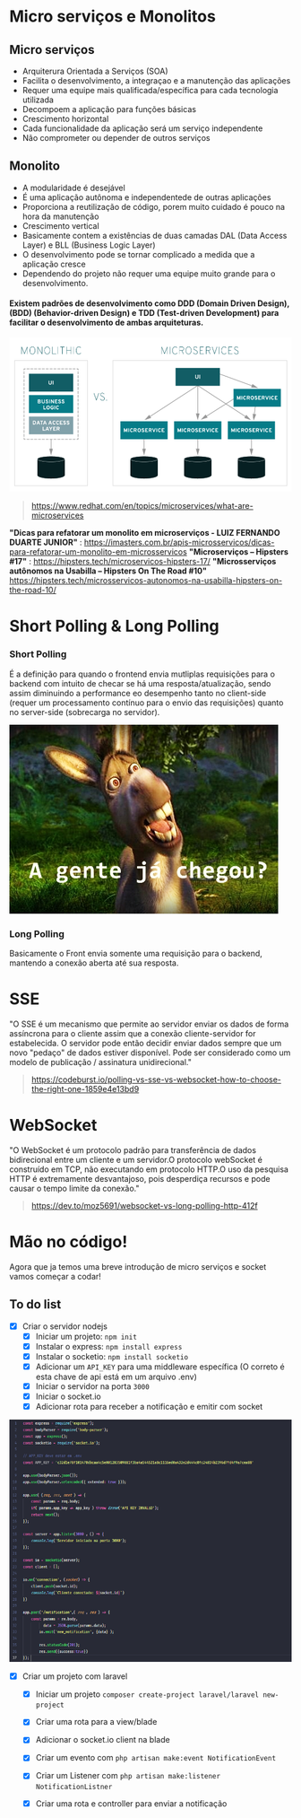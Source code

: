 # Micro serviços e Monolitos
    
## Micro serviços
    
- Arquiterura Orientada a Serviços (SOA)
- Facilita o desenvolvimento, a integraçao e a manutenção das aplicações
- Requer uma equipe mais qualificada/específica para cada tecnologia utilizada
- Decompoem a aplicação para funções básicas
- Crescimento horizontal
- Cada funcionalidade da aplicação será um serviço independente
- Não comprometer ou depender de outros serviços

## Monolito 

- A modularidade é desejável
- É uma aplicação autônoma e independentede de outras aplicações
- Proporciona a reutilização de código, porem muito cuidado é pouco na hora da manutenção 
- Crescimento vertical
- Basicamente contem a existências de duas camadas DAL (Data Access Layer) e BLL (Business Logic Layer)
- O desenvolvimento pode se tornar complicado a medida que a aplicação cresce
- Dependendo do projeto não requer uma equipe muito grande para o desenvolvimento.

#### Existem padrões de desenvolvimento como DDD (Domain Driven Design), (BDD) (Behavior-driven Design) e TDD (Test-driven Development) para facilitar o desenvolvimento de ambas arquiteturas.

![alt text](https://github.com/eduardoaraya/laravel-and-node-comunication/blob/master/imgs/monolithic-vs-microservices.png)
> https://www.redhat.com/en/topics/microservices/what-are-microservices        


**"Dicas para refatorar um monolito em microserviços - LUIZ FERNANDO DUARTE JUNIOR"** : https://imasters.com.br/apis-microsservicos/dicas-para-refatorar-um-monolito-em-microsservicos
**"Microserviços – Hipsters #17"** : https://hipsters.tech/microservicos-hipsters-17/
**"Microsserviços autônomos na Usabilla – Hipsters On The Road #10"** https://hipsters.tech/microsservicos-autonomos-na-usabilla-hipsters-on-the-road-10/


# Short Polling & Long Polling

### Short Polling
É a definição para quando o frontend envia mutliplas requisições para o backend com intuito de checar se há uma resposta/atualização, sendo assim diminuindo a performance eo desempenho tanto no client-side (requer um processamento contínuo para o envio das requisições) quanto no server-side (sobrecarga no servidor).

![alt text](https://github.com/eduardoaraya/laravel-and-node-comunication/blob/master/imgs/tumblr_lf4hqepXRe1qg976ro1_500.jpg)


### Long Polling 
Basicamente o Front envia somente uma requisição para o backend, mantendo a conexão aberta até sua resposta.
    
# SSE 
"O SSE é um mecanismo que permite ao servidor enviar os dados de forma assíncrona para o cliente assim que a conexão cliente-servidor for estabelecida. O servidor pode então decidir enviar dados sempre que um novo "pedaço" de dados estiver disponível. Pode ser considerado como um modelo de publicação / assinatura unidirecional."
> https://codeburst.io/polling-vs-sse-vs-websocket-how-to-choose-the-right-one-1859e4e13bd9

# WebSocket
"O WebSocket é um protocolo padrão para transferência de dados bidirecional entre um cliente e um servidor.O protocolo webSocket é construído em TCP, não executando em protocolo HTTP.O uso da pesquisa HTTP é extremamente desvantajoso, pois desperdiça recursos e pode causar o tempo limite da conexão." 
> https://dev.to/moz5691/websocket-vs-long-polling-http-412f


# Mão no código!
Agora que ja temos uma breve introdução de micro serviços e socket vamos começar a codar!

## To do list

- [x] Criar o servidor nodejs
    - [x] Iniciar um projeto: `npm init`
    - [x] Instalar o express: `npm install express`
    - [x] Instalar o socketio: `npm install socketio` 
    - [x] Adicionar um `API_KEY` para uma middleware específica (O correto é esta chave de api está em um arquivo .env)
    - [x] Iniciar o servidor na porta `3000`
    - [x] Iniciar o socket.io
    - [x] Adicionar rota para receber a notificação e emitir com socket

![alt text](https://github.com/eduardoaraya/laravel-and-node-comunication/blob/master/imgs/server_node.PNG)


- [x] Criar um  projeto com laravel
    - [x] Iniciar um projeto `composer create-project laravel/laravel new-project`
    - [x] Criar uma rota para a view/blade
    - [x] Adicionar o socket.io client na blade 
    - [x] Criar um evento com `php artisan make:event NotificationEvent`
    - [x] Criar um Listener com `php artisan make:listener NotificationListner`
    - [x] Criar uma rota e controller para enviar a notificação






     




